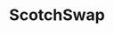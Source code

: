 ---
title: ScotchSwap
crosslinks:
- whiskyinventory
- Scotch
- Whiskyporn
- whiskyeurope
- whiskey
- dcwhisky
- cigars
- instant_regret
- whiskago
- ImagesOfAustralia
- pics
- Enhancement
- canadawhisky
---
